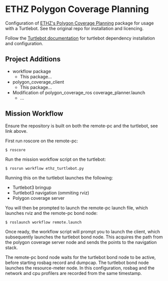 # ETHZ Polygon Coverage Planning

Configuration of [ETHZ's Polygon Coverage Planning](https://github.com/ethz-asl/polygon_coverage_planning) package for usage with a Turtlebot. See the original repo for installation and licencing.

Follow the [Turtlebot documentation](https://emanual.robotis.com/docs/en/platform/turtlebot3/quick-start/) for turtlebot dependency installation and configuration.


## Project Additions

* workflow package
  * This package...
* polygon_coverage_client
  * This package...
* Modification of polygon_coverage_ros coverage_planner.launch
  * ...

## Mission Workflow

Ensure the repository is built on both the remote-pc and the turtlebot, see link above.

First run roscore on the remote-pc:

```
$ roscore
```

Run the mission workflow script on the turtlebot:

```
$ rosrun workflow ethz_turtlebot.py
```

Running this on the turtlebot launches the following:
- Turtlebot3 bringup
- Turtlebot3 navigation (ommiting rviz)
- Polygon coverage server

You will then be prompted to launch the remote-pc launch file, which launches rviz and the remote-pc bond node:

```
$ roslaunch workflow remote.launch
```

Once ready, the workflow script will prompt you to launch the client, which subsequently launches the turtlebot bond node. This acquires the path from the polygon coverage server node and sends the points to the navigation stack.


The remote-pc bond node waits for the turtlebot bond node to be active, before starting rosbag record and dumpcap. The turtlebot bond node launches the resource-meter node. In this configuration, rosbag and the network and cpu profilers are recorded from the same timestamp.
